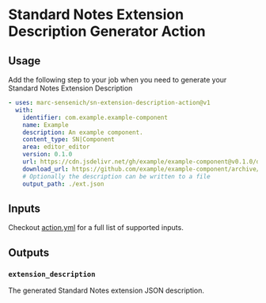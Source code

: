 # Standard Notes Extension Description Generator Action

## Usage

Add the following step to your job when you need to generate your Standard Notes Extension Description

```yaml
- uses: marc-sensenich/sn-extension-description-action@v1
  with:
    identifier: com.example.example-component
    name: Example
    description: An example component.
    content_type: SN|Component
    area: editor_editor
    version: 0.1.0
    url: https://cdn.jsdelivr.net/gh/example/example-component@v0.1.0/dist/dist.css
    download_url: https://github.com/example/example-component/archive/refs/tags/v0.1.0.zip"
    # Optionally the description can be written to a file
    output_path: ./ext.json
```

## Inputs

Checkout [action.yml](./action.yml) for a full list of supported inputs.

## Outputs

### `extension_description`

The generated Standard Notes extension JSON description.
